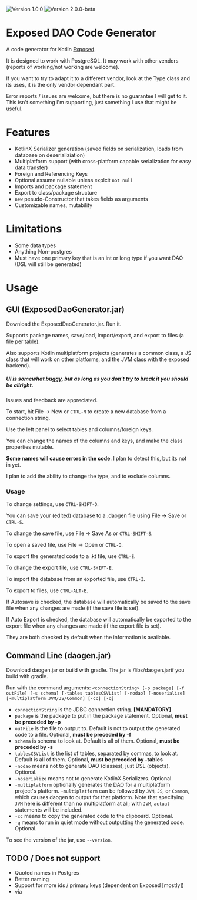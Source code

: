 ![Version 1.0.0](https://img.shields.io/badge/version-1.0.0-green.svg)
![Version 2.0.0-beta](https://img.shields.io/badge/beta-2.0.0-green.svg)

# Exposed DAO Code Generator

A code generator for Kotlin [Exposed](https://github.com/JetBrains/Exposed).

It is designed to work with PostgreSQL.  It may work with other vendors (reports of working/not working are welcome).

If you want to try to adapt it to a different vendor,
look at the Type class and its uses, it is the only vendor dependant part.

Error reports / issues are welcome, but there is no guarantee I will get to it.
This isn't something I'm supporting, just something I use that might be useful.

# Features

 * KotlinX Serializer generation (saved fields on serialization, loads from database on deserializiation)
 * Multiplatform support (with cross-platform capable serialization for easy data transfer)
 * Foreign and Referencing Keys
 * Optional assume nullable unless explcit `not null`
 * Imports and package statement
 * Export to class/package structure
 * `new` pesudo-Constructor that takes fields as arguments
 * Customizable names, mutability

# Limitations

 * Some data types
 * Anything Non-postgres
 * Must have one primary key that is an int or long type if you want DAO (DSL will still be generated)

# Usage

## GUI (ExposedDaoGenerator.jar)

Download the ExposedDaoGenerator.jar.  Run it.

Supports package names, save/load, import/export, and export to files (a file per table).

Also supports Kotlin multiplatform projects
(generates a common class, a JS class that will work on other platforms, and the JVM class with the exposed backend).

#####  UI is somewhat buggy, but as long as you don't try to break it you should be allright.
Issues and feedback are appreciated.

To start, hit File -> New or `CTRL-N` to create a new database from a connection string.

Use the left panel to select tables and columns/foreign keys.

You can change the names of the columns and keys, and make the class properties mutable.

**Some names will cause errors in the code**.  I plan to detect this, but its not in yet.

I plan to add the ability to change the type, and to exclude columns.

### Usage

To change settings, use `CTRL-SHIFT-O`.

You can save your (edited) database to a .daogen file using File -> Save or `CTRL-S`.

To change the save file, use File -> Save As or `CTRL-SHIFT-S`.

To open a saved file, use File -> Open or `CTRL-O`.

To export the generated code to a .kt file, use `CTRL-E`.

To change the export file, use `CTRL-SHIFT-E`.

To import the database from an exported file, use `CTRL-I`.

To export to files, use `CTRL-ALT-E`.

If Autosave is checked, the database will automatically be saved to the save file when any changes are made (if the save file is set).

If Auto Export is checked, the database will automatically be exported to the export file when any changes are made (if the export file is set).

They are both checked by default when the information is available.

## Command Line (daogen.jar)

Download daogen.jar or build with gradle.
The jar is /libs/daogen.jarif you build with gradle.


Run with the command arguments: `<connectionString> [-p package] [-f outFile] [-s schema] [-tables tablesCSVList] [-nodao] [-noserialize] [-multiplatform JVM/JS/Common] [-cc] [-q]`
 * `connectionString` is the JDBC connection string.  **[MANDATORY]**
 * `package` is the package to put in the package statement.  Optional, **must be preceded by -p**
 * `outFile` is the file to output to.  Default is not to output the generated code to a file.  Optional, **must be preceded by -f**
 * `schema` is schema to look at.  Default is all of them.  Optional, **must be preceded by -s**
 * `tablesCSVList` is the list of tables, separated by commas, to look at.  Default is all of them.  Optional, **must be preceded by -tables**
 * `-nodao` means not to generate DAO (classes), just DSL (objects).  Optional.
 * `-noserialize` means not to generate KotlinX Serializers.  Optional.
 * `-multiplatform` optionally generates the DAO for a multiplatform project's platform.
 `-multiplatform` can be followed by `JVM`, `JS`, or `Common`, which causes daogen to output for that platform.
 Note that specifying `JVM` here is different than no multiplatform at all; with `JVM`, `actual` statements will be included.
 * `-cc` means to copy the generated code to the clipboard.  Optional.
 * `-q` means to run in quiet mode without outputting the generated code.  Optional.


To see the version of the jar, use `--version`.


## TODO / Does not support
 * Quoted names in Postgres
 * Better naming
 * Support for more ids / primary keys (dependent on Exposed [mostly])
 * via

